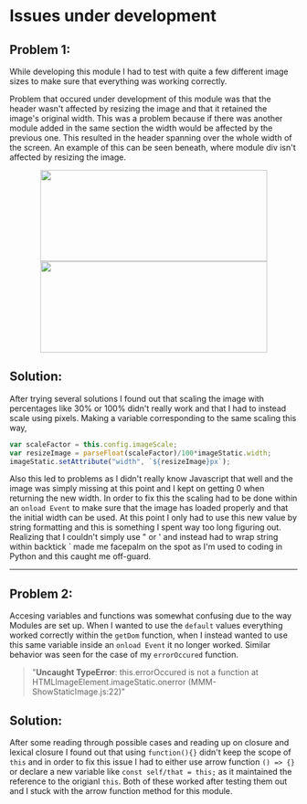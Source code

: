 # Issues under development
## Problem 1:
While developing this module I had to test with quite a few different image sizes to make sure that everything was working correctly. 

Problem that occured under development of this module was that the header wasn't affected by resizing the image and that it retained the image's original width. This was a problem because if there was another module added in the same section the width would be affected by the previous one. This resulted in the header spanning over the whole width of the screen. An example of this can be seen beneath, where module div isn't affected by resizing the image.

<p align="center">
 <img width="397" height="160" src="https://user-images.githubusercontent.com/54407312/88849647-75f89800-d1ea-11ea-9993-a7f10cccd0ea.png">
 <img width="397" height="160" src="https://user-images.githubusercontent.com/54407312/88849719-94f72a00-d1ea-11ea-8341-a127cf55c0da.png"">
</p>

## Solution:
After trying several solutions I found out that scaling the image with percentages like 30% or 100% didn't really work and that I had to instead scale using pixels. Making a variable corresponding to the same scaling this way,

```javascript
var scaleFactor = this.config.imageScale;
var resizeImage = parseFloat(scaleFactor)/100*imageStatic.width;
imageStatic.setAttribute("width", `${resizeImage}px`);
```

Also this led to problems as I didn't really know Javascript that well and the image was simply missing at this point and I kept on getting 0 when returning the new width. In order to fix this the scaling had to be done within an ``onload Event`` to make sure that the image has loaded properly and that the initial width can be used. At this point I only had to use this new value by string formatting and this is something I spent way too long figuring out. Realizing that I couldn't simply use " or ' and instead had to wrap string within backtick ` made me facepalm on the spot as I'm used to coding in Python and this caught me off-guard.

___

## Problem 2:
Accesing variables and functions was somewhat confusing due to the way Modules are set up. When I wanted to use the ``default`` values everything worked correctly within the ``getDom`` function, when I instead wanted to use this same variable inside an ``onload Event`` it no longer worked. Similar behavior was seen for the case of my ``errorOccured`` function.

> "**Uncaught TypeError**: this.errorOccured is not a function at HTMLImageElement.imageStatic.onerror (MMM-ShowStaticImage.js:22)"

## Solution:
After some reading through possible cases and reading up on closure and lexical closure I found out that using ``function(){}`` didn't keep the scope of ``this`` and in order to fix this issue I had to either use arrow function ``() => {}`` or declare a new variable like ``const self/that = this;`` as it maintained the reference to the origianl ``this``. Both of these worked after testing them out and I stuck with the arrow function method for this module.